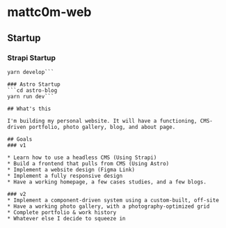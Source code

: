 # mattc0m-web

## Startup

### Strapi Startup
```cd cms
yarn develop```

### Astro Startup
```cd astro-blog
yarn run dev```

## What's this

I'm building my personal website. It will have a functioning, CMS-driven portfolio, photo gallery, blog, and about page.

## Goals
### v1

* Learn how to use a headless CMS (Using Strapi)
* Build a frontend that pulls from CMS (Using Astro)
* Implement a website design (Figma Link)
* Implement a fully responsive design
* Have a working homepage, a few cases studies, and a few blogs.

### v2
* Implement a component-driven system using a custom-built, off-site 
* Have a working photo gallery, with a photography-optimized grid
* Complete portfolio & work history
* Whatever else I decide to squeeze in
